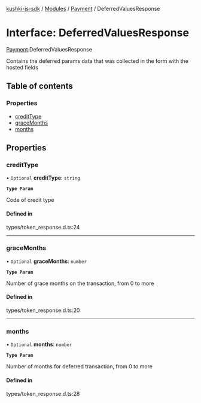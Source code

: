 [kushki-js-sdk](../README.md) / [Modules](../modules.md) / [Payment](../modules/Payment.md) / DeferredValuesResponse

# Interface: DeferredValuesResponse

[Payment](../modules/Payment.md).DeferredValuesResponse

Contains the deferred params data that was collected in the form with the hosted fields

## Table of contents

### Properties

- [creditType](Payment.DeferredValuesResponse.md#credittype)
- [graceMonths](Payment.DeferredValuesResponse.md#gracemonths)
- [months](Payment.DeferredValuesResponse.md#months)

## Properties

### creditType

• `Optional` **creditType**: `string`

**`Type Param`**

Code of credit type

#### Defined in

types/token_response.d.ts:24

___

### graceMonths

• `Optional` **graceMonths**: `number`

**`Type Param`**

Number of grace months on the transaction, from 0 to more

#### Defined in

types/token_response.d.ts:20

___

### months

• `Optional` **months**: `number`

**`Type Param`**

Number of months for deferred transaction, from 0 to more

#### Defined in

types/token_response.d.ts:28
